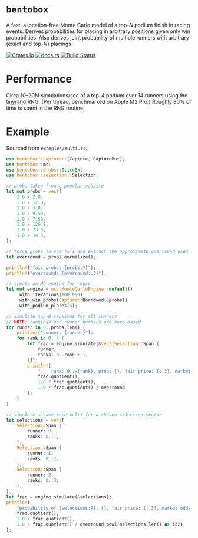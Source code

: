 `bentobox`
===
A fast, allocation-free Monte Carlo model of a top-_N_ podium finish in racing events. Derives probabilities for placing in arbitrary positions given only win probabilities. Also derives joint probability of multiple runners with arbitrary (exact and top-_N_) placings.

[![Crates.io](https://img.shields.io/crates/v/bentobox?style=flat-square&logo=rust)](https://crates.io/crates/bentobox)
[![docs.rs](https://img.shields.io/badge/docs.rs-bentobox-blue?style=flat-square&logo=docs.rs)](https://docs.rs/bentobox)
[![Build Status](https://img.shields.io/github/actions/workflow/status/obsidiandynamics/bentobox/master.yml?branch=master&style=flat-square&logo=github)](https://github.com/obsidiandynamics/bentobox/actions/workflows/master.yml)

# Performance
Circa 10–20M simulations/sec of a top-4 podium over 14 runners using the [tinyrand](https://github.com/obsidiandynamics/tinyrand) RNG. (Per thread, benchmarked on Apple M2 Pro.) Roughly 80% of time is spent in the RNG routine.

# Example
Sourced from `examples/multi.rs`.

```rust
use bentobox::capture::{Capture, CaptureMut};
use bentobox::mc;
use bentobox::probs::SliceExt;
use bentobox::selection::Selection;

// probs taken from a popular website
let mut probs = vec![
    1.0 / 2.0,
    1.0 / 12.0,
    1.0 / 3.0,
    1.0 / 9.50,
    1.0 / 7.50,
    1.0 / 126.0,
    1.0 / 23.0,
    1.0 / 14.0,
];

// force probs to sum to 1 and extract the approximate overround used (multiplicative method assumed)
let overround = probs.normalize();

println!("fair probs: {probs:?}");
println!("overround: {overround:.3}");

// create an MC engine for reuse
let mut engine = mc::MonteCarloEngine::default()
    .with_iterations(100_000)
    .with_win_probs(Capture::Borrowed(&probs))
    .with_podium_places(4);

// simulate top-N rankings for all runners
// NOTE: rankings and runner numbers are zero-based
for runner in 0..probs.len() {
    println!("runner: {runner}");
    for rank in 0..4 {
        let frac = engine.simulate(&vec![Selection::Span {
            runner,
            ranks: 0..rank + 1,
        }]);
        println!(
            "    rank: 0..={rank}, prob: {}, fair price: {:.3}, market odds: {:.3}",
            frac.quotient(),
            1.0 / frac.quotient(),
            1.0 / frac.quotient() / overround
        );
    }
}

// simulate a same-race multi for a chosen selection vector
let selections = vec![
    Selection::Span {
        runner: 0,
        ranks: 0..1,
    },
    Selection::Span {
        runner: 1,
        ranks: 0..2,
    },
    Selection::Span {
        runner: 2,
        ranks: 0..3,
    },
];
let frac = engine.simulate(&selections);
println!(
    "probability of {selections:?}: {}, fair price: {:.3}, market odds: {:.3}",
    frac.quotient(),
    1.0 / frac.quotient(),
    1.0 / frac.quotient() / overround.powi(selections.len() as i32)
);
```